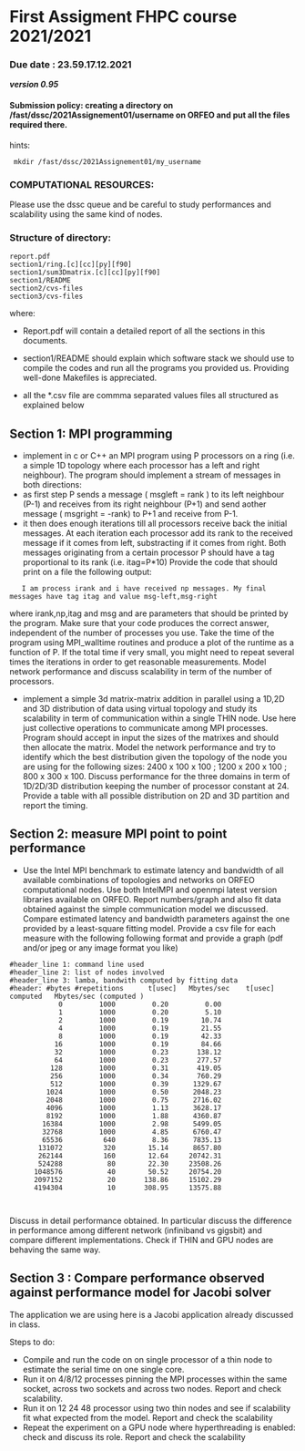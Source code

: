 # First Assigment  FHPC course 2021/2021

### Due date : 23.59.17.12.2021

***version 0.95***

#### Submission policy: creating a directory on /fast/dssc/2021Assignement01/username on ORFEO and put all the files required there.

hints:

`` mkdir /fast/dssc/2021Assignement01/my_username`` 

### COMPUTATIONAL RESOURCES:

Please use the dssc queue and be careful to study performances and scalability using the same kind of nodes.

### Structure of directory: 

````
report.pdf 
section1/ring.[c][cc][py][f90]
section1/sum3Dmatrix.[c][cc][py][f90]
section1/README
section2/cvs-files
section3/cvs-files
````

where: 

- Report.pdf  will contain a detailed report of all the sections in this documents.

- section1/README should explain which software stack we should use to compile the codes and run all the programs you provided us. 
  Providing well-done Makefiles is appreciated. 
 
- all the *.csv file are commma separated values files all structured as explained below


	    
## Section  1: MPI programming 


-  implement in c or C++ an MPI program using P processors on a ring (i.e. a simple 1D topology where each processor  has a left and right neighbour). 
 The program should implement a stream of messages in both directions:
  -  as first step  P sends a message ( msgleft = rank ) to its left neighbour (P-1) and receives from its right neighbour (P+1) and send aother message ( msgright = -rank) to P+1 and receive from P-1.
  -  it then does enough iterations till all processors receive back the initial messages. At each iteration each processor add its rank to the received message if it comes from left, substracting if it comes from right. 
Both messages originating from a certain processor P should have a tag proportional to its rank (i.e. itag=P*10)
Provide the code that should print on a file  the following output:

`   I am process irank and i have received np messages. My final messages have tag itag and value msg-left,msg-right`

where irank,np,itag and msg and are parameters that should be printed by the program. 
Make sure that your code produces the correct answer, independent of the number of processes you use. 
Take the time of the program using MPI_walltime routines and produce  a plot of the runtime as a function of P.  If the total time if very small, you might need to repeat several times the iterations in order to get reasonable measurements.
Model network performance and discuss scalability in term of the number of processors. 


-  implement a simple 3d matrix-matrix addition in parallel using a 1D,2D and 3D distribution of data using virtual topology and study its scalability in term of communication within a single THIN node. Use here just collective operations to communicate among MPI processes.
Program should accept in input the sizes of the matrixes and should then allocate the matrix. 
Model the network performance and try to identify which the best distribution given the topology of the node you are using for the following sizes:  2400 x 100 x 100 ; 1200 x 200 x 100 ; 800 x 300 x 100.
Discuss performance for the three domains in term of 1D/2D/3D distribution keeping the number of processor constant at 24.
Provide a table with all possible distribution on 2D and 3D partition and report the timing.
 
  

## Section 2: measure MPI point to point performance 

- Use the Intel MPI benchmark to estimate latency and bandwidth of all available combinations of topologies and networks on ORFEO computational nodes.  Use both IntelMPI and openmpi latest version libraries available on ORFEO.
Report numbers/graph and also fit data obtained against the simple communication model we discussed. Compare estimated latency and bandwidth parameters against the one provided by a least-square fitting model. 
Provide a csv file for each measure with the following following format and provide a graph (pdf and/or jpeg or any image format you like)

```
#header_line 1: command line used 
#header_line 2: list of nodes involved 
#header_line 3: lamba, bandwith computed by fitting data 
#header: #bytes #repetitions      t[usec]   Mbytes/sec    t[usec] computed   Mbytes/sec (computed )
            0         1000         0.20         0.00
            1         1000         0.20         5.10
            2         1000         0.19        10.74
            4         1000         0.19        21.55
            8         1000         0.19        42.33
           16         1000         0.19        84.66
           32         1000         0.23       138.12
           64         1000         0.23       277.57
          128         1000         0.31       419.05
          256         1000         0.34       760.29
          512         1000         0.39      1329.67
         1024         1000         0.50      2048.23
         2048         1000         0.75      2716.02
         4096         1000         1.13      3628.17
         8192         1000         1.88      4360.87
        16384         1000         2.98      5499.05
        32768         1000         4.85      6760.47
        65536          640         8.36      7835.13
       131072          320        15.14      8657.80
       262144          160        12.64     20742.31
       524288           80        22.30     23508.26
      1048576           40        50.52     20754.20
      2097152           20       138.86     15102.29
      4194304           10       308.95     13575.88



````

Discuss in detail performance obtained. In particular discuss the difference in performance among different network (infiniband vs gigsbit) and compare different implementations. Check if THIN and GPU nodes are behaving the same way.

## Section 3 : Compare performance observed against performance model for Jacobi solver 

The application we are using here is a Jacobi application already discussed in class.

Steps to do:

- Compile and run the code on on single processor of a thin node to estimate the serial time on one single core.
- Run it on 4/8/12 processes pinning the MPI processes within the same socket, across two sockets and across two nodes.
  Report and check scalability. 
- Run it on  12 24 48 processor using two thin nodes and see if scalability fit what expected from the model.
  Report and check the scalability 
- Repeat the experiment on a GPU node where hyperthreading is enabled: check and discuss its role.
  Report and check the scalability 
